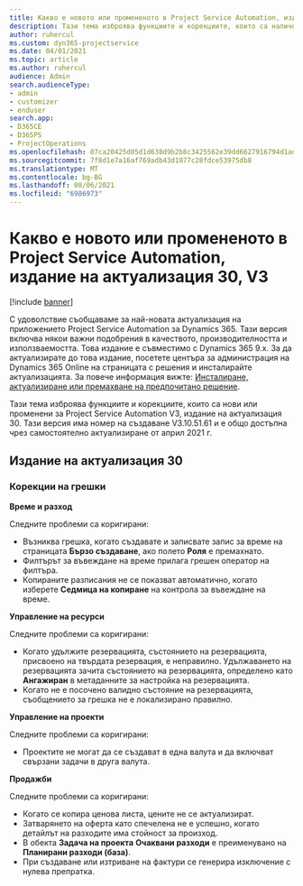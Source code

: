 ```yaml
---
title: Какво е новото или промененото в Project Service Automation, издание на актуализация 30, V3
description: Тази тема изброява функциите и корекциите, които са налични в Project Service Automation V3, издание на актуализация 30, V3.
author: ruhercul
ms.custom: dyn365-projectservice
ms.date: 04/01/2021
ms.topic: article
ms.author: ruhercul
audience: Admin
search.audienceType:
- admin
- customizer
- enduser
search.app:
- D365CE
- D365PS
- ProjectOperations
ms.openlocfilehash: 07ca20425d05d1d638d9b2b8c3425562e39dd6627916794d1ad8441f00658459
ms.sourcegitcommit: 7f8d1e7a16af769adb43d1877c28fdce53975db8
ms.translationtype: MT
ms.contentlocale: bg-BG
ms.lasthandoff: 08/06/2021
ms.locfileid: "6986973"
---
```

# <a name="whats-new-or-changed-in-project-service-automation-update-release-30-v3"></a>Какво е новото или промененото в Project Service Automation, издание на актуализация 30, V3

[!include [banner](../includes/psa-now-project-operations.md)]

С удоволствие съобщаваме за най-новата актуализация на приложението Project Service Automation за Dynamics 365. Тази версия включва някои важни подобрения в качеството, производителността и използваемостта. Това издание е съвместимо с Dynamics 365 9.x. За да актуализирате до това издание, посетете центъра за администрация на Dynamics 365 Online на страницата с решения и инсталирайте актуализацията. За повече информация вижте: [Инсталиране, актуализиране или премахване на предпочитано решение](/power-platform/admin/install-remove-preferred-solution.md).

Тази тема изброява функциите и корекциите, които са нови или променени за Project Service Automation V3, издание на актуализация 30. Тази версия има номер на създаване V3.10.51.61 и е общо достъпна чрез самостоятелно актуализиране от април 2021 г.

## <a name="update-release-30"></a>Издание на актуализация 30

### <a name="bug-fixes"></a>Корекции на грешки

**Време и разход**

Следните проблеми са коригирани:

- Възниква грешка, когато създавате и записвате запис за време на страницата **Бързо създаване**, ако полето **Роля** е премахнато.
- Филтърът за въвеждане на време прилага грешен оператор на филтъра.
- Копираните разписания не се показват автоматично, когато изберете **Седмица на копиране** на контрола за въвеждане на време.

**Управление на ресурси**

Следните проблеми са коригирани:

- Когато удължите резервацията, състоянието на резервацията, присвоено на твърдата резервация, е неправилно. Удължаването на резервацията зачита състоянието на резервацията, определено като **Ангажиран** в метаданните за настройка на резервацията.
- Когато не е посочено валидно състояние на резервацията, съобщението за грешка не е локализирано правилно.

**Управление на проекти**

Следните проблеми са коригирани:

- Проектите не могат да се създават в една валута и да включват свързани задачи в друга валута.

**Продажби**

Следните проблеми са коригирани:

- Когато се копира ценова листа, цените не се актуализират.
- Затварянето на оферта като спечелена не е успешно, когато детайлът на разходите има стойност за произход.
- В обекта **Задача на проекта** **Очаквани разходи** е преименувано на **Планирани разходи (база)**.
- При създаване или изтриване на фактури се генерира изключение с нулева препратка.
